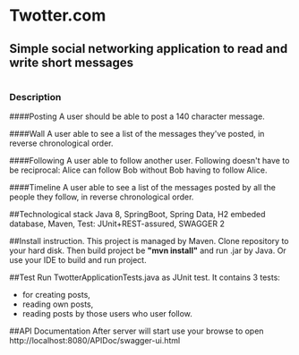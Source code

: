 # Twotter.com
## Simple social networking application to read and write short messages
#
### Description
####Posting
A user should be able to post a 140 character message.

####Wall
A user able to see a list of the messages they've posted, in reverse chronological order.

####Following
A user able to follow another user. Following doesn't have to be reciprocal: Alice can follow Bob without Bob having to follow Alice.

####Timeline
A user able to see a list of the messages posted by all the people they follow, in reverse chronological order.

##Technological stack
Java 8, SpringBoot, Spring Data, H2 embeded database, Maven, Test: JUnit+REST-assured, SWAGGER 2

##Install instruction.
This project is managed by Maven. Clone repository to your hard disk. 
Then build project be **"mvn install"** and run .jar by Java.
Or use your IDE to build and run project.

##Test
Run TwotterApplicationTests.java as JUnit test.
It contains 3 tests: 
* for creating posts, 
* reading own posts, 
* reading posts by those users who user follow.

##API Documentation
After server will start use your browse to open http://localhost:8080/APIDoc/swagger-ui.html

